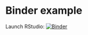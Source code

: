 # Binder example

Launch RStudio: [![Binder](http://mybinder.org/badge_logo.svg)](https://mybinder.org/v2/gh/andrewheiss/binder-example/master?urlpath=rstudio)
